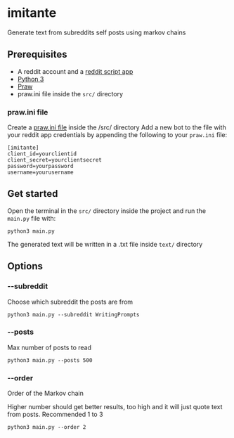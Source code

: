 # imitante

Generate text from subreddits self posts using markov chains


## Prerequisites

- A reddit account and a [reddit script app](https://github.com/reddit-archive/reddit/wiki/OAuth2-Quick-Start-Example#first-steps)
- [Python 3](https://www.python.org/)
- [Praw](https://praw.readthedocs.io/en/latest/)
- praw.ini file inside the `src/` directory


### praw.ini file

Create a [praw.ini file](https://praw.readthedocs.io/en/latest/getting_started/configuration/prawini.html?highlight=praw.ini#praw-ini-files) inside the /src/ directory
Add a new bot to the file with your reddit app credentials by appending the following to your `praw.ini` file:

```
[imitante]
client_id=yourclientid
client_secret=yourclientsecret
password=yourpassword
username=yourusername
```


## Get started

Open the terminal in the `src/` directory inside the project and run the `main.py` file with:

`python3 main.py`

The generated text will be written in a .txt file inside `text/` directory


## Options

### --subreddit

Choose which subreddit the posts are from

`python3 main.py --subreddit WritingPrompts`


### --posts

Max number of posts to read

`python3 main.py --posts 500`


### --order

Order of the Markov chain

Higher number should get better results, too high and it will just quote text from posts. Recommended 1 to 3

`python3 main.py --order 2`
